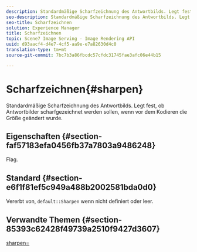 ```yaml
---
description: Standardmäßige Scharfzeichnung des Antwortbilds. Legt fest, ob Antwortbilder scharfgezeichnet werden sollen, wenn vor dem Kodieren die Größe geändert wurde.
seo-description: Standardmäßige Scharfzeichnung des Antwortbilds. Legt fest, ob Antwortbilder scharfgezeichnet werden sollen, wenn vor dem Kodieren die Größe geändert wurde.
seo-title: Scharfzeichnen
solution: Experience Manager
title: Scharfzeichnen
topic: Scene7 Image Serving - Image Rendering API
uuid: d93aacf4-d4e7-4cf5-aa9e-e7a82630d4c0
translation-type: tm+mt
source-git-commit: 7bc7b3a86fbcdc57cfdc31745fae3afc06e44b15

---
```



# Scharfzeichnen{#sharpen}

Standardmäßige Scharfzeichnung des Antwortbilds. Legt fest, ob Antwortbilder scharfgezeichnet werden sollen, wenn vor dem Kodieren die Größe geändert wurde.

## Eigenschaften {#section-faf57183efa0456fb37a7803a9486248}

Flag.

## Standard {#section-e6f1f81ef5c949a488b2002581bda0d0}

Vererbt von, `default::Sharpen` wenn nicht definiert oder leer.

## Verwandte Themen {#section-85393c62428f49739a2510f9427d3607}

[sharpen=](../../../../../ir-api/http-protocol/image-rendering-api-ref/c-ir-http-protocol-ref/c-ir-http-protocol-command-reference/r-ir-http-sharpen.md#reference-13034d22d176483cb99ccafc2a4f6a6e)
